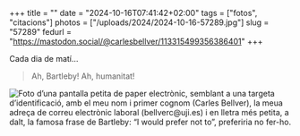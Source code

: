 +++
title = ""
date = "2024-10-16T07:41:42+02:00"
tags = ["fotos", "citacions"]
photos = ["/uploads/2024/2024-10-16-57289.jpg"]
slug = "57289"
fedurl = "https://mastodon.social/@carlesbellver/113315499356386401"
+++

Cada dia de matí…

> Ah, Bartleby! Ah, humanitat!

<img alt="Foto d’una pantalla petita de paper electrònic, semblant a una targeta d’identificació, amb el meu nom i primer cognom (Carles Bellver), la meua adreça de correu electrònic laboral (bellverc@uji.es) i en lletra més petita, a dalt, la famosa frase de Bartleby: “I would prefer not to”, preferiria no fer-ho." src="/uploads/2024/2024-10-16-57289.jpg">
